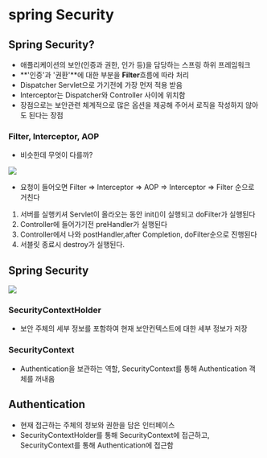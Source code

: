 # spring Security

## Spring Security?
- 애플리케이션의 보안(인증과 권한, 인가 등)을 담당하는 스프링 하위 프레임워크
- **'인증'과 '권환'**에 대한 부분을 **Filter**흐름에 따라 처리
- Dispatcher Servlet으로 가기전에 가장 먼저 적용 받음
- Interceptor는 Dispatcher와 Controller 사이에 위치함
- 장점으로는 보안관련 체계적으로 많은 옵션을 제공해 주어서 로직을 작성하지 않아도 된다는 장점

### Filter, Interceptor, AOP
- 비슷한데 무엇이 다를까?

<img src="https://user-images.githubusercontent.com/92348108/165003304-b737bd25-c5d7-44c0-884b-7600ab811b13.png" />

- 요청이 들어오면 Filter => Interceptor => AOP => Interceptor => Filter 순으로 거친다
1. 서버를 실행키셔 Servlet이 올라오는 동안 init()이 실행되고 doFilter가 실행된다
2. Controller에 들어가기전 preHandler가 실행된다
3. Controller에서 나와 postHandler,after Completion, doFilter순으로 진행된다
4. 서블릿 종료시 destroy가 실행된다.

## Spring Security

<img src="https://user-images.githubusercontent.com/92348108/165018859-ff75569e-f4e4-4ff4-9e3b-45fc24150f0f.png" />


### SecurityContextHolder
- 보안 주체의 세부 정보를 포함하여 현재 보안컨텍스트에 대한 세부 정보가 저장

### SecurityContext
- Authentication을 보관하는 역할, SecurityContext를 통해 Authentication 객체를 꺼내옴

## Authentication
- 현재 접근하는 주체의 정보와 권한을 담은 인터페이스
- SecurityContextHolder를 통해 SecurityContext에 접근하고, SecurityContext를 통해 Authentication에 접근함